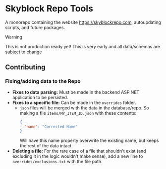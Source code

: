# Skyblock Repo Tools

A monorepo containing the website https://skyblockrepo.com, autoupdating scripts, and future packages.

> [!WARNING]
> This is not production ready yet! This is very early and all data/schemas are subject to change

## Contributing

### Fixing/adding data to the Repo

- **Fixes to data parsing:** Must be made in the backend ASP.NET application to be persisted.
- **Fixes to a specific file:** Can be made in the `overrides` folder.
  - `json` files will be merged with the data in the database/repo. So making a file `items/MY_ITEM_ID.json` with these contents:
    ```json
    {
      "name": "Corrected Name"
    }
    ```
    Will have this name property overwrite the existing name, but keeps the rest of the data intact.
- **Deleting a file:** For the rare case of a file that shouldn't exist (and excluding it in the logic wouldn't make sense), add a new line to `overrides/exclusions.txt` with the file path.
